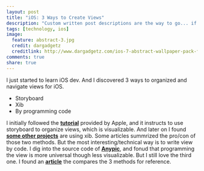 ```yaml
---
layout: post
title: "iOS: 3 Ways to Create Views"
description: "Custom written post descriptions are the way to go... if you're not lazy."
tags: [technology, ios]
image:
  feature: abstract-3.jpg
  credit: dargadgetz
  creditlink: http://www.dargadgetz.com/ios-7-abstract-wallpaper-pack-for-iphone-5-and-ipod-touch-retina/
comments: true
share: true
---
```


I just started to learn iOS dev. And I discovered 3 ways to organized and navigate views for iOS. 

- Storyboard
- Xib
- By programming code

I initially followed the **[tutorial](https://developer.apple.com/library/ios/referencelibrary/GettingStarted/RoadMapiOS/index.html)** provided by Apple, and it instructs to use storyboard to organize views, which is visualizable. And later on I found **[some other projects](https://github.com/fbsamples/ios-howtos)** are using xib. Some articles summrized the pro/con of those two methods. But the most interesting/technical way is to write view by code. I dig into the source code of **[Anypic](https://parse.com/tutorials/anypic)**, and fonud that programming the view is more universal though less visualizable. But I still love the third one. I found an **[article](http://codewithchris.com/xcode-using-storyboards-and-xibs-versus-creating-views-programmatically/)** the compares the 3 methods for reference. 